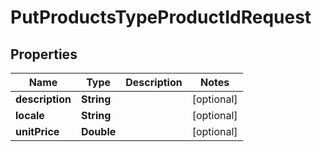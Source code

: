 # PutProductsTypeProductIdRequest

## Properties
Name | Type | Description | Notes
------------ | ------------- | ------------- | -------------
**description** | **String** |  |  [optional]
**locale** | **String** |  |  [optional]
**unitPrice** | **Double** |  |  [optional]
